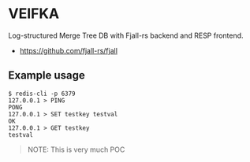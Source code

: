 # VEIFKA

Log-structured Merge Tree DB with Fjall-rs backend and RESP frontend.
- https://github.com/fjall-rs/fjall

## Example usage
```
$ redis-cli -p 6379
127.0.0.1 > PING
PONG
127.0.0.1 > SET testkey testval
OK
127.0.0.1 > GET testkey
testval
```


> NOTE: This is very much POC

